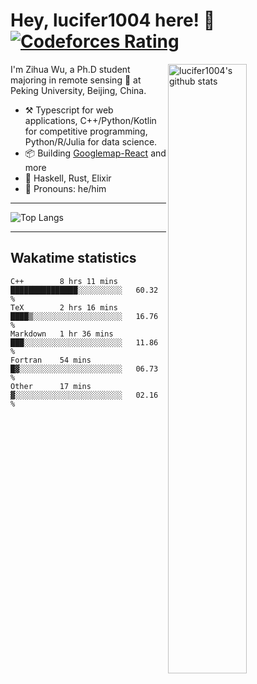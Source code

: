 # Hey, lucifer1004 here! :wave: [![Codeforces Rating](https://cfrating.ihcr.top/?user=lucifer1004&style=flat-square)](https://codeforces.com/profile/lucifer1004)

<img width="50%" align="right" alt="lucifer1004's github stats" src="https://github-readme-stats.vercel.app/api?username=lucifer1004&show_icons=true">

I'm Zihua Wu, a Ph.D student majoring in remote sensing :satellite: at Peking University, Beijing, China.

- :hammer_and_pick: Typescript for web applications, C++/Python/Kotlin for competitive programming, Python/R/Julia for data science.
- :package: Building [Googlemap-React](https://github.com/googlemap-react/googlemap-react) and more
- :seedling: Haskell, Rust, Elixir
- :man: Pronouns: he/him

---

![Top Langs](https://github-readme-stats.vercel.app/api/top-langs/?username=lucifer1004&layout=compact)

---

## Wakatime statistics

<!--START_SECTION:waka-->
```text
C++        8 hrs 11 mins   ███████████████░░░░░░░░░░   60.32 % 
TeX        2 hrs 16 mins   ████▒░░░░░░░░░░░░░░░░░░░░   16.76 % 
Markdown   1 hr 36 mins    ███░░░░░░░░░░░░░░░░░░░░░░   11.86 % 
Fortran    54 mins         █▓░░░░░░░░░░░░░░░░░░░░░░░   06.73 % 
Other      17 mins         ▓░░░░░░░░░░░░░░░░░░░░░░░░   02.16 % 
```
<!--END_SECTION:waka-->
